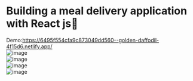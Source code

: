 # Building a meal delivery application with React js🚀
Demo:https://6495f554cfa9c873049dd560--golden-daffodil-4f15d6.netlify.app/<br>
![image](https://github.com/MahsumaRezai/MealsFood/assets/110189253/c7dc5ed0-7bf8-4cc1-b569-c381c5b12647)<br>
![image](https://github.com/MahsumaRezai/MealsFood/assets/110189253/4f0ba78c-6bfe-4527-a5b3-600b6fb1bd63)<br>
![image](https://github.com/MahsumaRezai/MealsFood/assets/110189253/bdb5c3f4-70e8-4d35-ad85-c81c6fb252fa)<br>
![image](https://github.com/MahsumaRezai/MealsFood/assets/110189253/0f5c50cb-5d63-4c26-9cd2-6a0decf5ea22)






